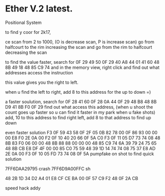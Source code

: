 # Ether V.2 latest.
Positional System

to find y coor for 2k17,

ce scan from 2 to 1000, (O is decrease scan, P is increase scan)  go from halfcourt to the rim increasing the scan and go from the rim to halfcourt decreasing the scan

to find the value faster, search for 0F 29 49 50 0F 29 40 A8 44 01 41 60 48 8B 49 18 48 85 C9 74 and in the memory view, right click and find out what addresses access the instruction

this value gives you the right to left.

when u find the left to right, add 8 to this address for the up to down =)

a faster soulution, search for 0F 28 41 60 0F 28 0A 44 0F 29 48 B8 48 8B D9 41 8B F0 0F 29
find out what access this address, (when u shoot the count goes up faster so u can find it faster in my park when u fake shots) add, 10 to this address to find right left, add 8 to that address to find up down


even faster solution
F3 0F 59 43 58 0F 2F 05 0B 82 78 00 0F 86 93 00 00 00 E8 F0 2E 0A 00 F2 0F 10 40 20 66 0F 5A C0 F3 0F 11 05 D7 73 74 08 48 8B 83 F0 06 00 00 48 8B 88 88 00 00 00 48 85 C9 74 6A 39 79 24 75 65 48 8B CB E8 DF 4F 00 00 85 C0 75 59 48 39 1D 14 74 74 08 75 37 E8 AD 2E 0A 00 F3 0F 10 05 FD 73 74 08 0F 5A
pumpfake on shot to find quick solution

7FF6DAA29795 crash
7FF6D9A00FFC sh

48 2B 1D 34 D2 A4 01 E8 CF CE BA 00 0F 57 C9 F2 48 0F 2A CB

speed hack addy
